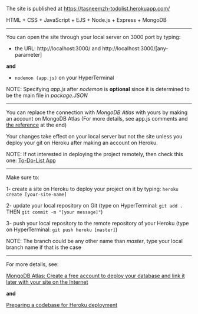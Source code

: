 The site is published at https://tasneemzh-todolist.herokuapp.com/

HTML + CSS + JavaScript + EJS + Node.js + Express + MongoDB

-----------------

You can open the site through your local server on 3000 port by typing:

- the URL: http://localhost:3000/ and http://localhost:3000/[any-parameter]

**and** 

- `nodemon (app.js)` on your HyperTerminal

NOTE: Specifying *app.js* after *nodemon* is **optional** since it is determined to be the main file in *package.JSON*

-----------------

You can replace the connection with *MongoDB Atlas* with yours by making an account on MongoDB Atlas (For more details, see app.js comments and [the reference](https://www.mongodb.com/try?jmp=nav) at the end)

Your changes take effect on your local server but not the site unless you deploy your git on Heroku after making an account on Heroku.

NOTE: If not interested in deploying the project remotely, then check this one: [To-Do-List App](https://github.com/TasneemZh/To-Do-List)

-----------------

Make sure to:

1- create a site on Heroku to deploy your project on it by typing: `heroku create [your-site-name]`

2- update your local repository on Git (type on HyperTerminal: `git add .` THEN `git commit -m "[your message]"`)

3- push your local repository to the remote repository of your Heroku (type on HyperTerminal: `git push heroku [master]`)

NOTE: The branch could be any other name than *master*, type your local branch name if that is the case

-----------------

For more details, see:

[MongoDB Atlas: Create a free account to deploy your database and link it later with your site on the Internet](https://www.mongodb.com/try?jmp=nav)

**and**

[Preparing a codebase for Heroku deployment](https://devcenter.heroku.com/articles/preparing-a-codebase-for-heroku-deployment#1-track-your-codebase-in-a-git-repository)

